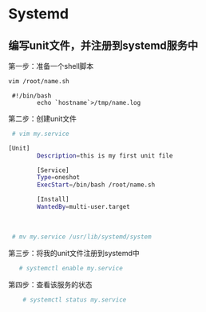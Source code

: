 # Systemd

## 编写unit文件，并注册到systemd服务中

第一步：准备一个shell脚本

```sh
vim /root/name.sh
```

     #!/bin/bash
            echo `hostname`>/tmp/name.log
第二步：创建unit文件     

 ```sh
  # vim my.service
 ```

```sh
[Unit]
        Description=this is my first unit file

        [Service]
        Type=oneshot
        ExecStart=/bin/bash /root/name.sh

        [Install]
        WantedBy=multi-user.target
```

​     

```sh
 # mv my.service /usr/lib/systemd/system
```

第三步：将我的unit文件注册到systemd中

```sh
   # systemctl enable my.service
```

第四步：查看该服务的状态

```sh
    # systemctl status my.service
```


